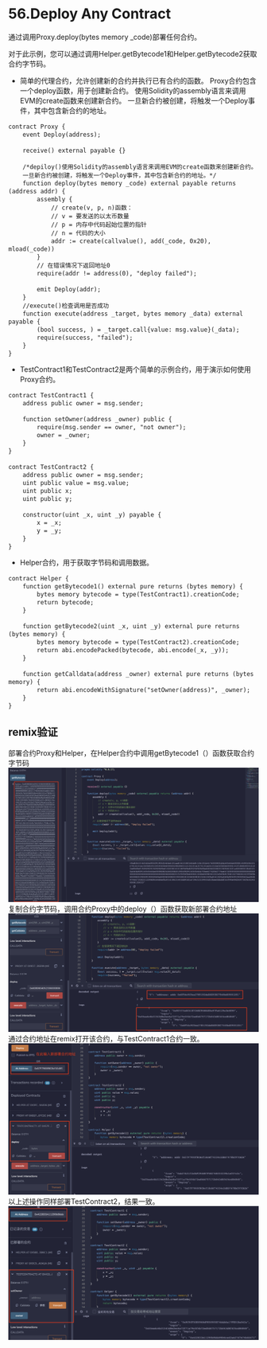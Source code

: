 # 56.Deploy Any Contract
通过调用Proxy.deploy(bytes memory _code)部署任何合约。

对于此示例，您可以通过调用Helper.getBytecode1和Helper.getBytecode2获取合约字节码。
* 简单的代理合约，允许创建新的合约并执行已有合约的函数。
Proxy合约包含一个deploy函数，用于创建新合约。
使用Solidity的assembly语言来调用EVM的create函数来创建新合约。
一旦新合约被创建，将触发一个Deploy事件，其中包含新合约的地址。
```solidity
contract Proxy {
    event Deploy(address);

    receive() external payable {}

    /*depiloy()使用Solidity的assembly语言来调用EVM的create函数来创建新合约。
    一旦新合约被创建，将触发一个Deploy事件，其中包含新合约的地址。*/
    function deploy(bytes memory _code) external payable returns (address addr) {
        assembly {
            // create(v, p, n)函数：
            // v = 要发送的以太币数量
            // p = 内存中代码起始位置的指针
            // n = 代码的大小
            addr := create(callvalue(), add(_code, 0x20), mload(_code))
        }
        // 在错误情况下返回地址0
        require(addr != address(0), "deploy failed");

        emit Deploy(addr);
    }
    //execute()检查调用是否成功
    function execute(address _target, bytes memory _data) external payable {
        (bool success, ) = _target.call{value: msg.value}(_data);
        require(success, "failed");
    }
}
```

* TestContract1和TestContract2是两个简单的示例合约，用于演示如何使用Proxy合约。
```solidity
contract TestContract1 {
    address public owner = msg.sender;

    function setOwner(address _owner) public {
        require(msg.sender == owner, "not owner");
        owner = _owner;
    }
}

contract TestContract2 {
    address public owner = msg.sender;
    uint public value = msg.value;
    uint public x;
    uint public y;

    constructor(uint _x, uint _y) payable {
        x = _x;
        y = _y;
    }
}
```

* Helper合约，用于获取字节码和调用数据。
```solidity
contract Helper {
    function getBytecode1() external pure returns (bytes memory) {
        bytes memory bytecode = type(TestContract1).creationCode;
        return bytecode;
    }

    function getBytecode2(uint _x, uint _y) external pure returns (bytes memory) {
        bytes memory bytecode = type(TestContract2).creationCode;
        return abi.encodePacked(bytecode, abi.encode(_x, _y));
    }

    function getCalldata(address _owner) external pure returns (bytes memory) {
        return abi.encodeWithSignature("setOwner(address)", _owner);
    }
}
```

## remix验证
部署合约Proxy和Helper，在Helper合约中调用getBytecode1（）函数获取合约字节码
![56-1.png](./img/56-1.png)
复制合约字节码，调用合约Proxy中的deploy（）函数获取新部署合约地址
![56-2.png](./img/56-2.png)
通过合约地址在remix打开该合约，与TestContract1合约一致。
![56-3.png](./img/56-3.png)
以上述操作同样部署TestContract2，结果一致。
![56-4.png](./img/56-4.png)
